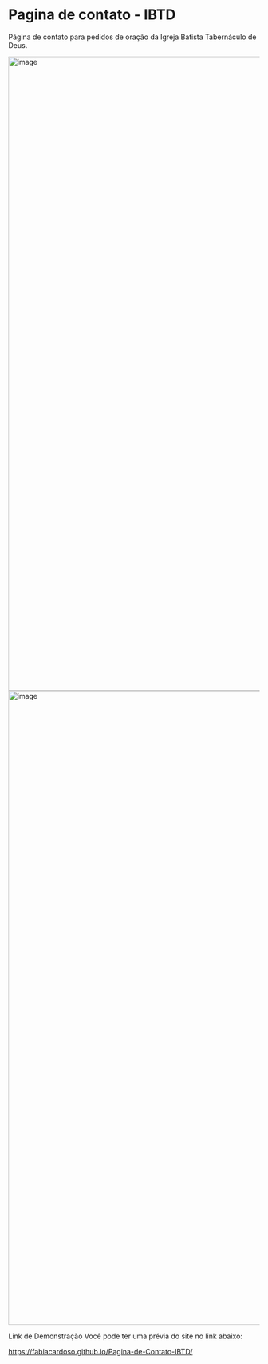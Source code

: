 # Pagina de contato - IBTD
Página de contato para pedidos de oração da Igreja Batista Tabernáculo de Deus.

<img width="1269" alt="image" src="https://user-images.githubusercontent.com/61851602/212127287-0c3f9478-72cf-4fa9-833f-88c061920db1.png">
<img width="1269" alt="image" src="https://user-images.githubusercontent.com/61851602/212127220-ca42c165-8ad0-4dfa-816e-ba51f3ad6014.png">



Link de Demonstração
Você pode ter uma prévia do site no link abaixo:

https://fabiacardoso.github.io/Pagina-de-Contato-IBTD/
